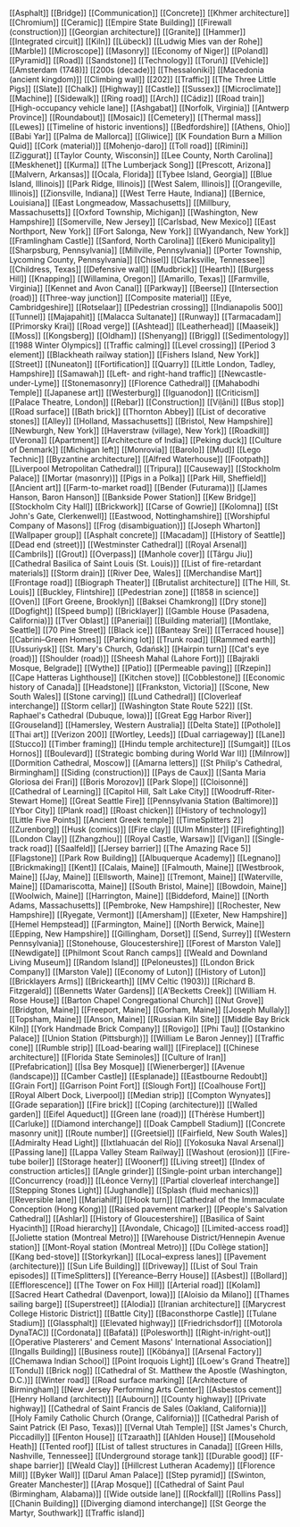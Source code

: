 [[Asphalt]]
[[Bridge]]
[[Communication]]
[[Concrete]]
[[Khmer architecture]]
[[Chromium]]
[[Ceramic]]
[[Empire State Building]]
[[Firewall (construction)]]
[[Georgian architecture]]
[[Granite]]
[[Hammer]]
[[Integrated circuit]]
[[Kiln]]
[[Lübeck]]
[[Ludwig Mies van der Rohe]]
[[Marble]]
[[Microscope]]
[[Masonry]]
[[Economy of Niger]]
[[Poland]]
[[Pyramid]]
[[Road]]
[[Sandstone]]
[[Technology]]
[[Toruń]]
[[Vehicle]]
[[Amsterdam (1748)]]
[[200s (decade)]]
[[Thessaloniki]]
[[Macedonia (ancient kingdom)]]
[[Climbing wall]]
[[202]]
[[Traffic]]
[[The Three Little Pigs]]
[[Slate]]
[[Chalk]]
[[Highway]]
[[Castle]]
[[Sussex]]
[[Microclimate]]
[[Machine]]
[[Sidewalk]]
[[Ring road]]
[[Arch]]
[[Cádiz]]
[[Road train]]
[[High-occupancy vehicle lane]]
[[Ashgabat]]
[[Norfolk, Virginia]]
[[Antwerp Province]]
[[Roundabout]]
[[Mosaic]]
[[Cemetery]]
[[Thermal mass]]
[[Lewes]]
[[Timeline of historic inventions]]
[[Bedfordshire]]
[[Athens, Ohio]]
[[Babi Yar]]
[[Palma de Mallorca]]
[[Gliwice]]
[[K Foundation Burn a Million Quid]]
[[Cork (material)]]
[[Mohenjo-daro]]
[[Toll road]]
[[Rimini]]
[[Ziggurat]]
[[Taylor County, Wisconsin]]
[[Lee County, North Carolina]]
[[Meskhenet]]
[[Kurma]]
[[The Lumberjack Song]]
[[Prescott, Arizona]]
[[Malvern, Arkansas]]
[[Ocala, Florida]]
[[Tybee Island, Georgia]]
[[Blue Island, Illinois]]
[[Park Ridge, Illinois]]
[[West Salem, Illinois]]
[[Orangeville, Illinois]]
[[Zionsville, Indiana]]
[[West Terre Haute, Indiana]]
[[Bernice, Louisiana]]
[[East Longmeadow, Massachusetts]]
[[Millbury, Massachusetts]]
[[Oxford Township, Michigan]]
[[Washington, New Hampshire]]
[[Somerville, New Jersey]]
[[Carlsbad, New Mexico]]
[[East Northport, New York]]
[[Fort Salonga, New York]]
[[Wyandanch, New York]]
[[Framlingham Castle]]
[[Sanford, North Carolina]]
[[Ekerö Municipality]]
[[Sharpsburg, Pennsylvania]]
[[Millville, Pennsylvania]]
[[Porter Township, Lycoming County, Pennsylvania]]
[[Chisel]]
[[Clarksville, Tennessee]]
[[Childress, Texas]]
[[Defensive wall]]
[[Mudbrick]]
[[Hearth]]
[[Burgess Hill]]
[[Knapping]]
[[Willamina, Oregon]]
[[Amarillo, Texas]]
[[Farmville, Virginia]]
[[Kennet and Avon Canal]]
[[Parkway]]
[[Beerse]]
[[Intersection (road)]]
[[Three-way junction]]
[[Composite material]]
[[Eye, Cambridgeshire]]
[[Rotselaar]]
[[Pedestrian crossing]]
[[Indianapolis 500]]
[[Tunnel]]
[[Majapahit]]
[[Malacca Sultanate]]
[[Runway]]
[[Tarmacadam]]
[[Primorsky Krai]]
[[Road verge]]
[[Ashtead]]
[[Leatherhead]]
[[Maaseik]]
[[Moss]]
[[Kongsberg]]
[[Oldham]]
[[Shenyang]]
[[Brigg]]
[[Sedimentology]]
[[1988 Winter Olympics]]
[[Traffic calming]]
[[Level crossing]]
[[Period 3 element]]
[[Blackheath railway station]]
[[Fishers Island, New York]]
[[Street]]
[[Nuneaton]]
[[Fortification]]
[[Quarry]]
[[Little London, Tadley, Hampshire]]
[[Samawah]]
[[Left- and right-hand traffic]]
[[Newcastle-under-Lyme]]
[[Stonemasonry]]
[[Florence Cathedral]]
[[Mahabodhi Temple]]
[[Japanese art]]
[[Westerburg]]
[[Iguanodon]]
[[Criticism]]
[[Palace Theatre, London]]
[[Rebar]]
[[Construction]]
[[Viļāni]]
[[Bus stop]]
[[Road surface]]
[[Bath brick]]
[[Thornton Abbey]]
[[List of decorative stones]]
[[Alley]]
[[Holland, Massachusetts]]
[[Bristol, New Hampshire]]
[[Newburgh, New York]]
[[Haverstraw (village), New York]]
[[Roadkill]]
[[Verona]]
[[Apartment]]
[[Architecture of India]]
[[Peking duck]]
[[Culture of Denmark]]
[[Michigan left]]
[[Monrovia]]
[[Barolo]]
[[Mud]]
[[Lego Technic]]
[[Byzantine architecture]]
[[Alfred Waterhouse]]
[[Footpath]]
[[Liverpool Metropolitan Cathedral]]
[[Tripura]]
[[Causeway]]
[[Stockholm Palace]]
[[Mortar (masonry)]]
[[Pigs in a Polka]]
[[Park Hill, Sheffield]]
[[Ancient art]]
[[Farm-to-market road]]
[[Bender (Futurama)]]
[[James Hanson, Baron Hanson]]
[[Bankside Power Station]]
[[Kew Bridge]]
[[Stockholm City Hall]]
[[Brickwork]]
[[Carse of Gowrie]]
[[Kolomna]]
[[St John's Gate, Clerkenwell]]
[[Eastwood, Nottinghamshire]]
[[Worshipful Company of Masons]]
[[Frog (disambiguation)]]
[[Joseph Wharton]]
[[Wallpaper group]]
[[Asphalt concrete]]
[[Macadam]]
[[History of Seattle]]
[[Dead end (street)]]
[[Westminster Cathedral]]
[[Royal Arsenal]]
[[Cambrils]]
[[Grout]]
[[Overpass]]
[[Manhole cover]]
[[Târgu Jiu]]
[[Cathedral Basilica of Saint Louis (St. Louis)]]
[[List of fire-retardant materials]]
[[Storm drain]]
[[River Dee, Wales]]
[[Merchandise Mart]]
[[Frontage road]]
[[Biograph Theater]]
[[Brutalist architecture]]
[[The Hill, St. Louis]]
[[Buckley, Flintshire]]
[[Pedestrian zone]]
[[1858 in science]]
[[Oven]]
[[Fort Greene, Brooklyn]]
[[Baksei Chamkrong]]
[[Dry stone]]
[[Dogfight]]
[[Speed bump]]
[[Bricklayer]]
[[Gamble House (Pasadena, California)]]
[[Tver Oblast]]
[[Paneriai]]
[[Building material]]
[[Montlake, Seattle]]
[[70 Pine Street]]
[[Black ice]]
[[Banteay Srei]]
[[Terraced house]]
[[Cabrini–Green Homes]]
[[Parking lot]]
[[Trunk road]]
[[Rammed earth]]
[[Ussuriysk]]
[[St. Mary's Church, Gdańsk]]
[[Hairpin turn]]
[[Cat's eye (road)]]
[[Shoulder (road)]]
[[Sheesh Mahal (Lahore Fort)]]
[[Bajrakli Mosque, Belgrade]]
[[Wythe]]
[[Patio]]
[[Permeable paving]]
[[Rzepin]]
[[Cape Hatteras Lighthouse]]
[[Kitchen stove]]
[[Cobblestone]]
[[Economic history of Canada]]
[[Headstone]]
[[Frankston, Victoria]]
[[Scone, New South Wales]]
[[Stone carving]]
[[Lund Cathedral]]
[[Cloverleaf interchange]]
[[Storm cellar]]
[[Washington State Route 522]]
[[St. Raphael's Cathedral (Dubuque, Iowa)]]
[[Great Egg Harbor River]]
[[Grouseland]]
[[Hamersley, Western Australia]]
[[Delta State]]
[[Pothole]]
[[Thai art]]
[[Verizon 200]]
[[Wortley, Leeds]]
[[Dual carriageway]]
[[Lane]]
[[Stucco]]
[[Timber framing]]
[[Hindu temple architecture]]
[[Sumgait]]
[[Los Hornos]]
[[Boulevard]]
[[Strategic bombing during World War II]]
[[Milnrow]]
[[Dormition Cathedral, Moscow]]
[[Amarna letters]]
[[St Philip's Cathedral, Birmingham]]
[[Siding (construction)]]
[[Pays de Caux]]
[[Santa Maria Gloriosa dei Frari]]
[[Boris Morozov]]
[[Park Slope]]
[[Cloisonné]]
[[Cathedral of Learning]]
[[Capitol Hill, Salt Lake City]]
[[Woodruff-Riter-Stewart Home]]
[[Great Seattle Fire]]
[[Pennsylvania Station (Baltimore)]]
[[Ybor City]]
[[Plank road]]
[[Roast chicken]]
[[History of technology]]
[[Little Five Points]]
[[Ancient Greek temple]]
[[TimeSplitters 2]]
[[Zurenborg]]
[[Husk (comics)]]
[[Fire clay]]
[[Ulm Minster]]
[[Firefighting]]
[[London Clay]]
[[Zhangzhou]]
[[Royal Castle, Warsaw]]
[[Vigan]]
[[Single-track road]]
[[Saalfeld]]
[[Jersey barrier]]
[[The Amazing Race 5]]
[[Flagstone]]
[[Park Row Building]]
[[Albuquerque Academy]]
[[Legnano]]
[[Brickmaking]]
[[Kent]]
[[Calais, Maine]]
[[Falmouth, Maine]]
[[Westbrook, Maine]]
[[Jay, Maine]]
[[Ellsworth, Maine]]
[[Tremont, Maine]]
[[Waterville, Maine]]
[[Damariscotta, Maine]]
[[South Bristol, Maine]]
[[Bowdoin, Maine]]
[[Woolwich, Maine]]
[[Harrington, Maine]]
[[Biddeford, Maine]]
[[North Adams, Massachusetts]]
[[Pembroke, New Hampshire]]
[[Rochester, New Hampshire]]
[[Ryegate, Vermont]]
[[Amersham]]
[[Exeter, New Hampshire]]
[[Hemel Hempstead]]
[[Farmington, Maine]]
[[North Berwick, Maine]]
[[Epping, New Hampshire]]
[[Gillingham, Dorset]]
[[Send, Surrey]]
[[Western Pennsylvania]]
[[Stonehouse, Gloucestershire]]
[[Forest of Marston Vale]]
[[Newdigate]]
[[Philmont Scout Ranch camps]]
[[Weald and Downland Living Museum]]
[[Random Island]]
[[Peloneustes]]
[[London Brick Company]]
[[Marston Vale]]
[[Economy of Luton]]
[[History of Luton]]
[[Bricklayers Arms]]
[[Brickearth]]
[[MV Celtic (1903)]]
[[Richard B. Fitzgerald]]
[[Bennetts Water Gardens]]
[[A'Becketts Creek]]
[[William H. Rose House]]
[[Barton Chapel Congregational Church]]
[[Nut Grove]]
[[Bridgton, Maine]]
[[Freeport, Maine]]
[[Gorham, Maine]]
[[Joseph Mullaly]]
[[Topsham, Maine]]
[[Anson, Maine]]
[[Russian Kiln Site]]
[[Middle Bay Brick Kiln]]
[[York Handmade Brick Company]]
[[Rovigo]]
[[Phi Tau]]
[[Ostankino Palace]]
[[Union Station (Pittsburgh)]]
[[William Le Baron Jenney]]
[[Traffic cone]]
[[Rumble strip]]
[[Load-bearing wall]]
[[Fireplace]]
[[Chinese architecture]]
[[Florida State Seminoles]]
[[Culture of Iran]]
[[Prefabrication]]
[[İsa Bey Mosque]]
[[Wienerberger]]
[[Avenue (landscape)]]
[[Camber Castle]]
[[Esplanade]]
[[Eastbourne Redoubt]]
[[Grain Fort]]
[[Garrison Point Fort]]
[[Slough Fort]]
[[Coalhouse Fort]]
[[Royal Albert Dock, Liverpool]]
[[Median strip]]
[[Compton Wynyates]]
[[Grade separation]]
[[Fire brick]]
[[Coping (architecture)]]
[[Walled garden]]
[[Eifel Aqueduct]]
[[Green lane (road)]]
[[Thérèse Humbert]]
[[Carluke]]
[[Diamond interchange]]
[[Doak Campbell Stadium]]
[[Concrete masonry unit]]
[[Route number]]
[[Greetsiel]]
[[Fairfield, New South Wales]]
[[Admiralty Head Light]]
[[Ixtlahuacán del Río]]
[[Yokosuka Naval Arsenal]]
[[Passing lane]]
[[Lappa Valley Steam Railway]]
[[Washout (erosion)]]
[[Fire-tube boiler]]
[[Storage heater]]
[[Woonerf]]
[[Living street]]
[[Index of construction articles]]
[[Angle grinder]]
[[Single-point urban interchange]]
[[Concurrency (road)]]
[[Léonce Verny]]
[[Partial cloverleaf interchange]]
[[Stepping Stones Light]]
[[Jughandle]]
[[Splash (fluid mechanics)]]
[[Reversible lane]]
[[Mariahilf]]
[[Hook turn]]
[[Cathedral of the Immaculate Conception (Hong Kong)]]
[[Raised pavement marker]]
[[People's Salvation Cathedral]]
[[Ashlar]]
[[History of Gloucestershire]]
[[Basilica of Saint Hyacinth]]
[[Road hierarchy]]
[[Avondale, Chicago]]
[[Limited-access road]]
[[Joliette station (Montreal Metro)]]
[[Warehouse District/Hennepin Avenue station]]
[[Mont-Royal station (Montreal Metro)]]
[[Du Collège station]]
[[Kang bed-stove]]
[[Storkyrkan]]
[[Local–express lanes]]
[[Pavement (architecture)]]
[[Sun Life Building]]
[[Driveway]]
[[List of Soul Train episodes]]
[[TimeSplitters]]
[[Yereance–Berry House]]
[[Asbest]]
[[Bollard]]
[[Efflorescence]]
[[The Tower on Fox Hill]]
[[Arterial road]]
[[Kolam]]
[[Sacred Heart Cathedral (Davenport, Iowa)]]
[[Aloisio da Milano]]
[[Thames sailing barge]]
[[Superstreet]]
[[Alodia]]
[[Iranian architecture]]
[[Marycrest College Historic District]]
[[Battle City]]
[[Baconsthorpe Castle]]
[[Tulane Stadium]]
[[Glassphalt]]
[[Elevated highway]]
[[Friedrichsdorf]]
[[Motorola DynaTAC]]
[[Cordonata]]
[[Bafatá]]
[[Polesworth]]
[[Right-in/right-out]]
[[Operative Plasterers' and Cement Masons' International Association]]
[[Ingalls Building]]
[[Business route]]
[[Kőbánya]]
[[Arsenal Factory]]
[[Chemawa Indian School]]
[[Point Iroquois Light]]
[[Loew's Grand Theatre]]
[[Tondu]]
[[Brick nog]]
[[Cathedral of St. Matthew the Apostle (Washington, D.C.)]]
[[Winter road]]
[[Road surface marking]]
[[Architecture of Birmingham]]
[[New Jersey Performing Arts Center]]
[[Asbestos cement]]
[[Henry Holland (architect)]]
[[Aubourn]]
[[County highway]]
[[Private highway]]
[[Cathedral of Saint Francis de Sales (Oakland, California)]]
[[Holy Family Catholic Church (Orange, California)]]
[[Cathedral Parish of Saint Patrick (El Paso, Texas)]]
[[Vernal Utah Temple]]
[[St James's Church, Piccadilly]]
[[Fenton House]]
[[Tzaraath]]
[[Ahlden House]]
[[Mousehold Heath]]
[[Tented roof]]
[[List of tallest structures in Canada]]
[[Green Hills, Nashville, Tennessee]]
[[Underground storage tank]]
[[Durable good]]
[[F-shape barrier]]
[[Weald Clay]]
[[Hillcrest Lutheran Academy]]
[[Florence Mill]]
[[Byker Wall]]
[[Darul Aman Palace]]
[[Step pyramid]]
[[Swinton, Greater Manchester]]
[[Arap Mosque]]
[[Cathedral of Saint Paul (Birmingham, Alabama)]]
[[Wide outside lane]]
[[Rockfall]]
[[Rollins Pass]]
[[Chanin Building]]
[[Diverging diamond interchange]]
[[St George the Martyr, Southwark]]
[[Traffic island]]
